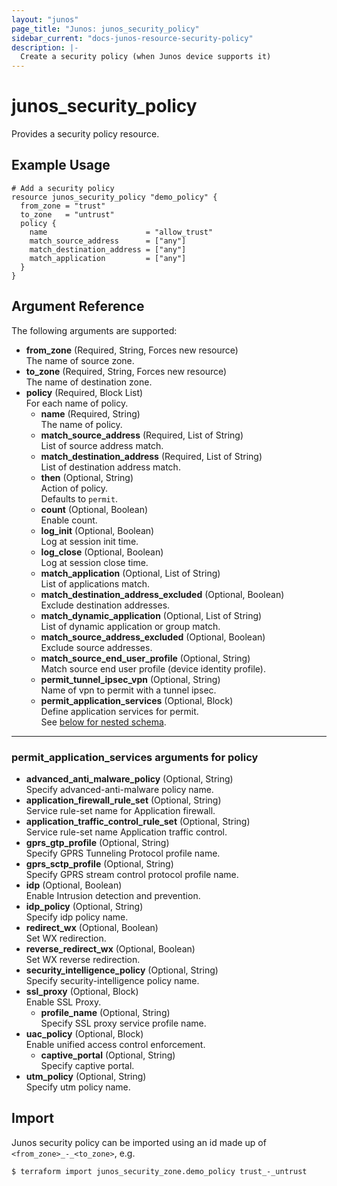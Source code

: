 ```yaml
---
layout: "junos"
page_title: "Junos: junos_security_policy"
sidebar_current: "docs-junos-resource-security-policy"
description: |-
  Create a security policy (when Junos device supports it)
---
```


# junos_security_policy

Provides a security policy resource.

## Example Usage

```hcl
# Add a security policy
resource junos_security_policy "demo_policy" {
  from_zone = "trust"
  to_zone   = "untrust"
  policy {
    name                      = "allow_trust"
    match_source_address      = ["any"]
    match_destination_address = ["any"]
    match_application         = ["any"]
  }
}
```

## Argument Reference

The following arguments are supported:

- **from_zone** (Required, String, Forces new resource)  
  The name of source zone.
- **to_zone** (Required, String, Forces new resource)  
  The name of destination zone.
- **policy** (Required, Block List)  
  For each name of policy.
  - **name** (Required, String)  
    The name of policy.
  - **match_source_address** (Required, List of String)  
    List of source address match.
  - **match_destination_address** (Required, List of String)  
    List of destination address match.
  - **then** (Optional, String)  
    Action of policy.  
    Defaults to `permit`.
  - **count** (Optional, Boolean)  
    Enable count.
  - **log_init** (Optional, Boolean)  
    Log at session init time.
  - **log_close** (Optional, Boolean)  
    Log at session close time.
  - **match_application** (Optional, List of String)  
    List of applications match.
  - **match_destination_address_excluded** (Optional, Boolean)  
    Exclude destination addresses.
  - **match_dynamic_application** (Optional, List of String)  
    List of dynamic application or group match.
  - **match_source_address_excluded** (Optional, Boolean)  
    Exclude source addresses.
  - **match_source_end_user_profile** (Optional, String)  
    Match source end user profile (device identity profile).
  - **permit_tunnel_ipsec_vpn** (Optional, String)  
    Name of vpn to permit with a tunnel ipsec.
  - **permit_application_services** (Optional, Block)  
    Define application services for permit.  
    See [below for nested schema](#permit_application_services-arguments-for-policy).

---

### permit_application_services arguments for policy

- **advanced_anti_malware_policy** (Optional, String)  
  Specify advanced-anti-malware policy name.
- **application_firewall_rule_set** (Optional, String)  
  Service rule-set name for Application firewall.
- **application_traffic_control_rule_set** (Optional, String)  
  Service rule-set name Application traffic control.
- **gprs_gtp_profile** (Optional, String)  
  Specify GPRS Tunneling Protocol profile name.
- **gprs_sctp_profile** (Optional, String)  
  Specify GPRS stream control protocol profile name.
- **idp** (Optional, Boolean)  
  Enable Intrusion detection and prevention.
- **idp_policy** (Optional, String)  
  Specify idp policy name.
- **redirect_wx** (Optional, Boolean)  
  Set WX redirection.
- **reverse_redirect_wx** (Optional, Boolean)  
  Set WX reverse redirection.
- **security_intelligence_policy** (Optional, String)  
  Specify security-intelligence policy name.
- **ssl_proxy** (Optional, Block)  
  Enable SSL Proxy.
  - **profile_name** (Optional, String)  
    Specify SSL proxy service profile name.
- **uac_policy** (Optional, Block)  
  Enable unified access control enforcement.
  - **captive_portal** (Optional, String)  
    Specify captive portal.
- **utm_policy** (Optional, String)  
  Specify utm policy name.

## Import

Junos security policy can be imported using an id made up of `<from_zone>_-_<to_zone>`, e.g.

```shell
$ terraform import junos_security_zone.demo_policy trust_-_untrust
```

